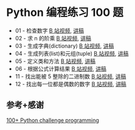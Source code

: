 # Python 编程练习 100 题

- 01 - 检查数字 [B 站视频](https://www.bilibili.com/video/BV1GS421w7uL), [讲稿](ex01/script.md)
- 02 - 求 n 的阶乘 [B 站视频](https://www.bilibili.com/video/BV1qr421W72r), [讲稿](ex02/script.md)
- 03 - 生成字典(dictionary) [B 站视频](https://www.bilibili.com/video/BV1vK42147vh), [讲稿](ex03/script.md)
- 04 - 生成列表(list)和元组(tuple) [B 站视频](https://www.bilibili.com/video/BV19x421y7nE), [讲稿](ex04/script.md)
- 05 - 定义类和方法 [B 站视频](https://www.bilibili.com/video/BV1Pm411Z7pX), [讲稿](ex05/script.md)
- 06 - 根据公式计算结果 [B 站视频](https://www.bilibili.com/video/BV1F2421u7hC), [讲稿](ex06/script.md)
- 11 - 找出能被 5 整除的二进制数 [B 站视频](https://www.bilibili.com/video/BV1H2421T7zn), [讲稿](ex11/script.md)
- 12 - 找出每一位都是偶数的数字 [B 站视频](https://www.bilibili.com/video/BV1Di421d7cW), [讲稿](ex12/script.md)

## 参考+感谢

[100+ Python challenge programming](https://github.com/zhiwehu/Python-programming-exercises)
